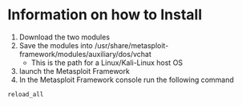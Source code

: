 # Information on how to Install
1. Download the two modules
1. Save the modules into /usr/share/metasploit-framework/modules/auxiliary/dos/vchat
     * This is the path for a Linux/Kali-Linux host OS 
3. launch the Metasploit Framework
4. In the Metasploit Framework console run the following command
``` 
reload_all
```
